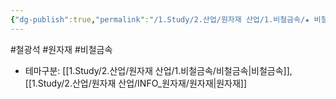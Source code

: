 ```yaml
---
{"dg-publish":true,"permalink":"/1.Study/2.산업/원자재 산업/1.비철금속/★ 비철금속 & 귀금속/INFO_비철금속/철광석/","created":"2024-11-20T21:02:28.611+09:00","updated":"2025-06-26T12:42:36.740+09:00"}
---
```


#철광석 #원자재 #비철금속

- 테마구분: [[1.Study/2.산업/원자재 산업/1.비철금속/비철금속\|비철금속]], [[1.Study/2.산업/원자재 산업/INFO_원자재/원자재\|원자재]]
